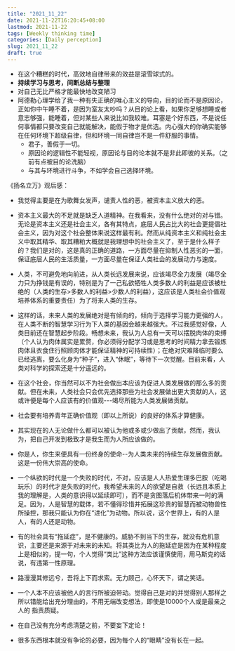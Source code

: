 ```yaml
---
title: "2021_11_22"
date: 2021-11-22T16:20:45+08:00
lastmod: 2021-11-22
tags: [Weekly thinking time]
categories: [Daily perception]
slug: 2021_11_22
draft: true
---
```

- 在这个糟糕的时代，高效地自律带来的效益是滚雪球式的。
- **持续学习与思考，间断总结与整理**
- 对自己无比严格才能最快地改变陋习
- 阿德勒心理学给了我一种有失正确的唯心主义的导向，目的论而不是原因论，正如你中午睡不着，是因为室友太吵吗？从目的论上看，如果你足够想睡或者意志够强，能睡着，但对某些人来说比如我较难。耳塞是个好东西，不是说任何事情都只要改变自己就能解决，能假于物才是优选。内心强大的你确实能够在任何环境下超级自律，但和环境一同自律岂不是一件舒服的事情。
    - 君子，善假于一切。
    - 原因论的逻辑性不能轻视，原因论与目的论本就不是非此即彼的关系。（之前有点被目的论洗脑）
    - 与其与环境进行斗争，不如学会自己选择环境。

《扬名立万》观后感：
- 我觉得主要是在为歌舞女发声，谴责人性的恶，被资本主义放大的恶。
- 资本主义最大的不足就是缺乏人道精神。在我看来，没有什么绝对的对与错。无论是资本主义还是社会主义，各有其特点，底层人民占比大的社会更提倡社会主义，因为对这个社会整体来说这样最有利。然而从纯资本主义和纯社会主义中取其精华、取其糟粕大概就是我理想中的社会主义了，至于是什么样子的？我们是对的，这是真的正确的道路，一方面尽量在抑制人性恶劣的一面，保证底层人民的生活质量，一方面尽量在保证人类社会的发展动力与速度。
- 人类，不可避免地向前进，从人类长远发展来说，应该竭尽全力发展（竭尽全力只为挣钱是有误的，特别是为了一己私欲牺牲人类多数人的利益是应该被杜绝的（人类的生存>多数人的利益>少数人的利益），这应该是人类社会价值观培养体系的重要责任）为了将来人类的生存。
- 这样的话，未来人类的发展绝对是有倾向的，倾向于选择学习能力更强的人，在人类不断的智慧学习行为下人类的基因会越来越强大。不过我感觉好像，人类目前还在智慧起步阶段。畅想未来，我认为人总有一天可以摆脱肉体的束缚（个人认为肉体属实是累赘，你必须得分配学习或是思考的时间精力拿去锻炼肉体且衣食住行照顾肉体才能保证精神的可持续性）；在绝对灾难降临时要么已经逃离，要么化身为“种子”，进入“休眠”，等待下一次觉醒。目前来看，人类对科学的探索还是十分遥远的。
- 在这个社会，你当然可以不为社会做出本应该为促进人类发展做的那么多的贡献。但在未来，人类社会只会优先选择那些为社会发展做出更大贡献的人，这或许便是每个人应该有的价值观---竭尽所能为人类发展做贡献。
- 社会要有培养青年正确价值观（即以上所说）的良好的体系才算健康。
- 其实现在的人无论做什么都可以被认为他或多或少做出了贡献，然而，我认为，把自己开发到极致才是我生而为人所应该做的。
- 你是人，你生来便具有一份终身的使命--为人类未来的持续生存发展做贡献。这是一份伟大崇高的使命。
- 一个纵欲的时代是一个失败的时代，不对，应该是人人热爱生理多巴胺（吃喝玩乐）的时代才是失败的时代，我希望未来的人的欲望是自救（长远且本质上我的理解是，人类的意识得以延续即可），而不是贪图落后机体带来一时的满足。因为，人是智慧的载体，若不懂得珍惜并拓展这珍贵的智慧而被动物兽性所操控，那我只能认为你在“进化”为动物。所以说，这个世界上，有的人是人，有的人还是动物。
- 有的社会具有“拖延症”，是不健康的。威胁不到当下的生存，就没有危机意识，主要还是来源于对未来的未知。将其类比为人的拖延症是因为在某种程度上是相似的，提一句，个人觉得“类比”这种方法应该谨慎使用，用马斯克的话说，有违第一性原理。
- 路漫漫其修远兮，吾将上下而求索。无力顾己，心怀天下，谓之笑话。

- 一个人本不应该被他人的言行所被迫带动。觉得自己是对的并觉得别人那样之所以错能给出充分理由的，不用无端改变想法，即使是10000个人或是最亲之人的
指责质疑。
- 在自己没有充分考虑清楚之前，不要妄下定论！
- 很多东西根本就没有争论的必要，因为每个人的“眼睛”没有长在一起。